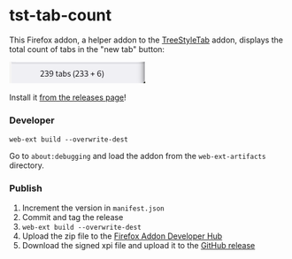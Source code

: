 # tst-tab-count

This Firefox addon, a helper addon to the [TreeStyleTab](https://github.com/piroor/treestyletab/) addon, displays the
total count of tabs in the "new tab" button:

![Screenshot](screenshot.png)

Install it [from the releases page](https://github.com/rixx/tst-tab-count/releases)!

### Developer

```
web-ext build --overwrite-dest
```

Go to `about:debugging` and load the addon from the `web-ext-artifacts` directory.

### Publish

1. Increment the version in `manifest.json`
2. Commit and tag the release
3. ``web-ext build --overwrite-dest``
4. Upload the zip file to the [Firefox Addon Developer Hub](https://addons.mozilla.org/en-US/developers/addon/tst-tab-count/versions/submit/)
5. Download the signed xpi file and upload it to the [GitHub release](https://github.com/rixx/tst-tab-count/releases)
